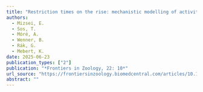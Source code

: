 ```yaml
---
title: "Restriction times on the rise: mechanistic modelling of activity time of grassland vipers (*Vipera* spp.) in the face of climate change"
authors:
  - Mizsei, E.
  - Sos, T.
  - Móré, A.
  - Wenner, B.
  - Rák, G.
  - Mebert, K.
date: 2025-06-23
publication_types: ["2"]
publication: "*Frontiers in Zoology, 22: 10*"
url_source: "https://frontiersinzoology.biomedcentral.com/articles/10.1186/s12983-025-00564-4"
abstract: ""
---
```

